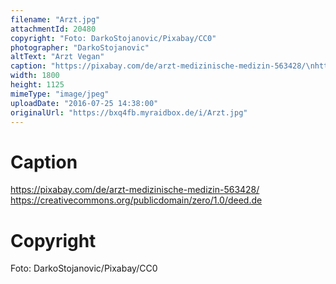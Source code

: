 ```yaml
---
filename: "Arzt.jpg"
attachmentId: 20480
copyright: "Foto: DarkoStojanovic/Pixabay/CC0"
photographer: "DarkoStojanovic"
altText: "Arzt Vegan"
caption: "https://pixabay.com/de/arzt-medizinische-medizin-563428/\nhttps://creativecommons.org/publicdomain/zero/1.0/deed.de"
width: 1800
height: 1125
mimeType: "image/jpeg"
uploadDate: "2016-07-25 14:38:00"
originalUrl: "https://bxq4fb.myraidbox.de/i/Arzt.jpg"
---
```


# Caption

https://pixabay.com/de/arzt-medizinische-medizin-563428/
https://creativecommons.org/publicdomain/zero/1.0/deed.de

# Copyright

Foto: DarkoStojanovic/Pixabay/CC0
